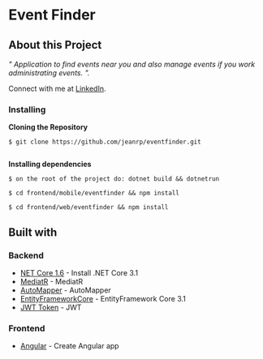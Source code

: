 # Event Finder

## About this Project


_" Application to find events near you and also manage events if you work administrating events.
"._

Connect with me at [LinkedIn](https://www.linkedin.com/in/jeanpinto).
 
 
### Installing

**Cloning the Repository**

```
$ git clone https://github.com/jeanrp/eventfinder.git
 
```

**Installing dependencies**

```
$ on the root of the project do: dotnet build && dotnetrun
```
 
```
$ cd frontend/mobile/eventfinder && npm install
```

```
$ cd frontend/web/eventfinder && npm install  
```
 	
## Built with

### Backend
- [NET Core 1.6](https://dotnet.microsoft.com/download/dotnet-core/3.1) - Install .NET Core 3.1 
- [MediatR](https://github.com/jbogard/MediatR) - MediatR
- [AutoMapper](https://automapper.org/) - AutoMapper
- [EntityFrameworkCore](https://docs.microsoft.com/pt-br/ef/core/) - EntityFramework Core 3.1
- [JWT Token](https://jwt.io/) - JWT 

### Frontend
- [Angular](https://angular.io//) - Create Angular app